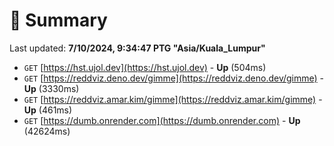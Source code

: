 # 📖 Summary
Last updated: **7/10/2024, 9:34:47 PTG "Asia/Kuala_Lumpur"**

- `GET` [https://hst.ujol.dev](https://hst.ujol.dev) - **Up** (504ms)
- `GET` [https://reddviz.deno.dev/gimme](https://reddviz.deno.dev/gimme) - **Up** (3330ms)
- `GET` [https://reddviz.amar.kim/gimme](https://reddviz.amar.kim/gimme) - **Up** (461ms)
- `GET` [https://dumb.onrender.com](https://dumb.onrender.com) - **Up** (42624ms)
